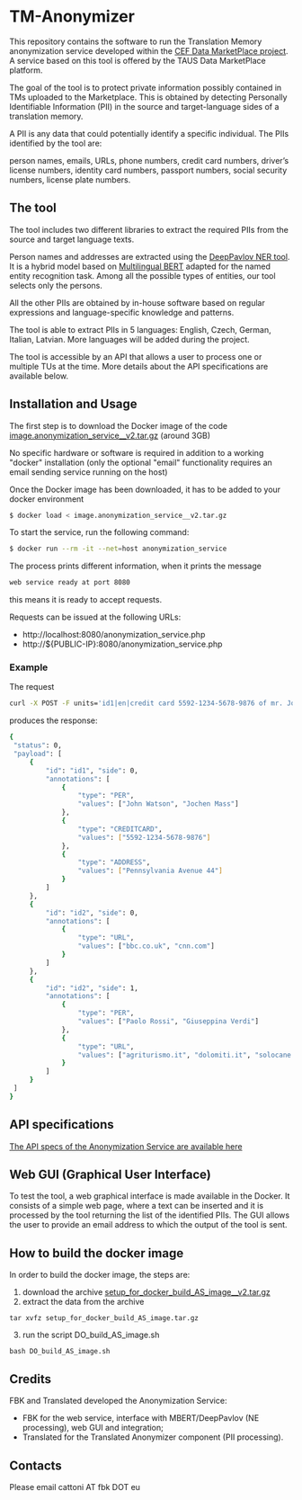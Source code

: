 # TM-Anonymizer
This repository contains the software to run the Translation Memory anonymization service developed within the [CEF Data MarketPlace project](https://www.datamarketplace.eu). A service based on this tool is offered by the TAUS Data MarketPlace platform.

The goal of the tool is to protect private information possibly contained in TMs uploaded to the Marketplace. This is obtained by detecting Personally Identifiable Information (PII) in the source and target-language sides of a translation memory. 

A PII is any data that could potentially identify a specific individual. The PIIs identified by the tool are: 

person names, emails, URLs, phone numbers, credit card numbers, driver’s license numbers, identity card numbers, passport numbers, social security numbers, license plate numbers.


## The tool
The tool includes two different libraries to extract the required PIIs from the source and target language texts. 

Person names and addresses are extracted using the [DeepPavlov NER tool](https://docs.deeppavlov.ai/en/master/features/models/ner.html). It is a hybrid model based on [Multilingual BERT](https://docs.deeppavlov.ai/en/master/features/models/bert.html) adapted for the named entity recognition task. Among all the possible types of entities, our tool selects only the persons. 

All the other PIIs are obtained by in-house software based on regular expressions and language-specific knowledge and patterns.

The tool is able to extract PIIs in 5 languages: English, Czech, German, Italian, Latvian. More languages will be added during the project.

The tool is accessible by an API that allows a user to process one or multiple TUs at the time. More details about the API specifications are available below.


## Installation and Usage

The first step is to download the Docker image of the code [image.anonymization_service__v2.tar.gz](https://drive.google.com/file/d/14WF1F5MqmdEqO8KfHztBM-UIU9Z5Mx--/view?usp=sharing) (around 3GB)

No specific hardware or software is required in addition to a working
"docker" installation (only the optional "email" functionality requires an email sending service running on the host)

Once the Docker image has been downloaded, it has to be added to your docker environment
```bash
$ docker load < image.anonymization_service__v2.tar.gz
```

To start the service, run the following command:
```bash
$ docker run --rm -it --net=host anonymization_service
```

The process prints different information, when it prints the message
```bash
web service ready at port 8080
```
this means it is ready to accept requests.

Requests can be issued at the following URLs:
* http://localhost:8080/anonymization_service.php
* http://${PUBLIC-IP}:8080/anonymization_service.php


### Example

The request
```bash
curl -X POST -F units='id1|en|credit card 5592-1234-5678-9876 of mr. John Watson and of Jochen Mass domiciled in Pennsylvania Avenue 44|it|bla bla bla|id2|en|We recommend the sites bbc.co.uk and cnn.com|it|Paolo Rossi and Giuseppina Verdi propongono i siti agriturismo.it dolomiti.it solocane.net' http://localhost:8080/anonymize_service.php
```
produces the response:
```bash
{
 "status": 0,
 "payload": [
     {
         "id": "id1", "side": 0,
         "annotations": [
             {
                 "type": "PER", 
                 "values": ["John Watson", "Jochen Mass"]
             }, 
             {
                 "type": "CREDITCARD", 
                 "values": ["5592-1234-5678-9876"]
             }, 
             {
                 "type": "ADDRESS", 
                 "values": ["Pennsylvania Avenue 44"]
             }
         ]
     }, 
     {
         "id": "id2", "side": 0,
         "annotations": [
             {
                 "type": "URL", 
                 "values": ["bbc.co.uk", "cnn.com"]
             }
         ]
     }, 
     {
         "id": "id2", "side": 1,
         "annotations": [
             {
                 "type": "PER", 
                 "values": ["Paolo Rossi", "Giuseppina Verdi"]
             }, 
             {
                 "type": "URL", 
                 "values": ["agriturismo.it", "dolomiti.it", "solocane.net"]
             }
         ]
     }
 ] 
}

```


## API specifications

[The API specs of the Anonymization Service are available here](https://drive.google.com/file/d/1QXJmeA0A3af3rwxaie1e6RaLJjFwyrbo/view?usp=sharing)

## Web GUI (Graphical User Interface)

To test the tool, a web graphical interface is made available in the Docker. It consists of a simple web page, where a text can be inserted and it is processed by the tool returning the list of the identified PIIs. The GUI allows the user to provide an email address to which the output of the tool is sent. 


## How to build the docker image

In order to build the docker image, the steps are:
1. download the archive [setup_for_docker_build_AS_image__v2.tar.gz](https://drive.google.com/file/d/15HWWIroU9reGi4nTf4e_ZCG7N_sE0tWc/view?usp=sharing)
2. extract the data from the archive
~~~
tar xvfz setup_for_docker_build_AS_image.tar.gz
~~~
3. run the script DO_build_AS_image.sh
~~~
bash DO_build_AS_image.sh
~~~


## Credits

FBK and Translated developed the Anonymization Service:
* FBK for the web service, interface with MBERT/DeepPavlov (NE processing), web GUI and integration;
* Translated for the Translated Anonymizer component (PII processing).


## Contacts

Please email cattoni AT fbk DOT eu




